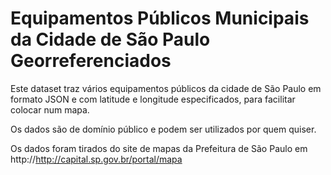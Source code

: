 # Equipamentos Públicos Municipais da Cidade de São Paulo Georreferenciados

Este dataset traz vários equipamentos públicos da cidade de São Paulo em formato JSON e com latitude e longitude especificados, para facilitar colocar num mapa.

Os dados são de domínio público e podem ser utilizados por quem quiser.

Os dados foram tirados do site de mapas da Prefeitura de São Paulo em http://http://capital.sp.gov.br/portal/mapa



